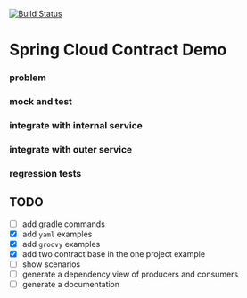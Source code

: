 [![Build Status](https://travis-ci.org/dehasi/scc_gp.svg?branch=master)](https://travis-ci.org/dehasi/scc_gp)

# Spring Cloud Contract Demo

### problem

### mock and test

### integrate with internal service

### integrate with outer service

### regression tests

## TODO
- [ ] add gradle commands 
- [x] add `yaml` examples
- [x] add `groovy` examples
- [x] add two contract base in the one project example
- [ ] show scenarios
- [ ] generate a dependency view of producers and consumers
- [ ] generate a documentation